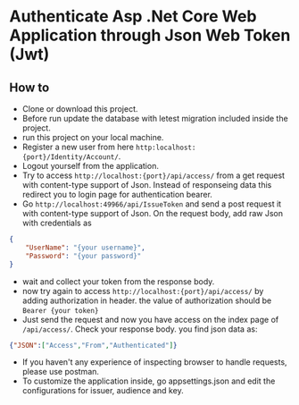 # Authenticate Asp .Net Core Web Application through Json Web Token (Jwt)

## How to

* Clone or download this project.
* Before run update the database with letest migration included inside the project.
* run this project on your local machine.
* Register a new user from here ```http:localhost:{port}/Identity/Account/```.
* Logout yourself from the application.
* Try to access ```http://localhost:{port}/api/access/``` from a get request with content-type support of Json. Instead of responseing data this redirect you to login page for authentication bearer.
* Go ```http://localhost:49966/api/IssueToken``` and send a post request it with content-type support of Json. On the request body, add raw Json with credentials as

```json
{
    "UserName": "{your username}",
    "Password": "{your password}"
}
```
* wait and collect your token from the response body.
* now try again to access ```http://localhost:{port}/api/access/``` by adding authorization in header. the value of authorization should be ```Bearer {your token}```
* Just send the request and now you have access on the index page of ```/api/access/```. Check your response body. you find json data as: 

```json
{"JSON":["Access","From","Authenticated"]}
```

* If you haven't any experience of inspecting browser to handle requests, please use postman.
* To customize the application inside, go appsettings.json and edit the configurations for issuer, audience and key.

